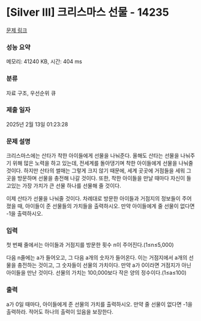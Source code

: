 # [Silver III] 크리스마스 선물 - 14235 

[문제 링크](https://www.acmicpc.net/problem/14235) 

### 성능 요약

메모리: 41240 KB, 시간: 404 ms

### 분류

자료 구조, 우선순위 큐

### 제출 일자

2025년 2월 13일 01:23:28

### 문제 설명

<p>크리스마스에는 산타가 착한 아이들에게 선물을 나눠준다. 올해도 산타는 선물을 나눠주기 위해 많은 노력을 하고 있는데, 전세계를 돌아댕기며 착한 아이들에게 선물을 나눠줄 것이다. 하지만 산타의 썰매는 그렇게 크지 않기 때문에, 세계 곳곳에 거점들을 세워 그 곳을 방문하며 선물을 충전해 나갈 것이다. 또한, 착한 아이들을 만날 때마다 자신이 들고있는 가장 가치가 큰 선물 하나를 선물해 줄 것이다.</p>

<p>이제 산타가 선물을 나눠줄 것이다. 차례대로 방문한 아이들과 거점지의 정보들이 주어졌을 때, 아이들이 준 선물들의 가치들을 출력하시오. 만약 아이들에게 줄 선물이 없다면 -1을 출력하시오.</p>

### 입력 

 <p>첫 번째 줄에서는 아이들과 거점지를 방문한 횟수 n이 주어진다.(1≤n≤5,000)</p>

<p>다음 n줄에는 a가 들어오고, 그 다음 a개의 숫자가 들어온다. 이는 거점지에서 a개의 선물을 충전하는 것이고, 그 숫자들이 선물의 가치이다. 만약 a가 0이라면 거점지가 아닌 아이들을 만난 것이다. 선물의 가치는 100,000보다 작은 양의 정수이다.(1≤a≤100)</p>

### 출력 

 <p>a가 0일 때마다, 아이들에게 준 선물의 가치를 출력하시오. 만약 줄 선물이 없다면 -1을 출력하라. 적어도 하나의 출력이 있음을 보장한다.</p>

